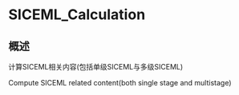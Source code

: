 # SICEML_Calculation

## 概述

计算SICEML相关内容(包括单级SICEML与多级SICEML)

Compute SICEML related content(both single stage and multistage)
